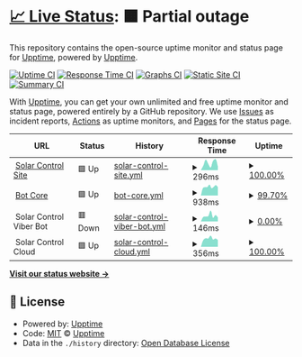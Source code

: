 # [📈 Live Status](https://status.solar-control.tech): <!--live status--> **🟧 Partial outage**

This repository contains the open-source uptime monitor and status page for [Upptime](https://upptime.js.org), powered by [Upptime](https://github.com/upptime/upptime).

[![Uptime CI](https://github.com/markFieldman/solar-control-status/workflows/Uptime%20CI/badge.svg)](https://github.com/markFieldman/solar-control-status/actions?query=workflow%3A%22Uptime+CI%22)
[![Response Time CI](https://github.com/markFieldman/solar-control-status/workflows/Response%20Time%20CI/badge.svg)](https://github.com/markFieldman/solar-control-status/actions?query=workflow%3A%22Response+Time+CI%22)
[![Graphs CI](https://github.com/markFieldman/solar-control-status/workflows/Graphs%20CI/badge.svg)](https://github.com/markFieldman/solar-control-status/actions?query=workflow%3A%22Graphs+CI%22)
[![Static Site CI](https://github.com/markFieldman/solar-control-status/workflows/Static%20Site%20CI/badge.svg)](https://github.com/markFieldman/solar-control-status/actions?query=workflow%3A%22Static+Site+CI%22)
[![Summary CI](https://github.com/markFieldman/solar-control-status/workflows/Summary%20CI/badge.svg)](https://github.com/markFieldman/solar-control-status/actions?query=workflow%3A%22Summary+CI%22)

With [Upptime](https://upptime.js.org), you can get your own unlimited and free uptime monitor and status page, powered entirely by a GitHub repository. We use [Issues](https://github.com/upptime/upptime/issues) as incident reports, [Actions](https://github.com/markFieldman/solar-control-status/actions) as uptime monitors, and [Pages](https://status.solar-control.tech) for the status page.

<!--start: status pages-->
<!-- This summary is generated by Upptime (https://github.com/upptime/upptime) -->
<!-- Do not edit this manually, your changes will be overwritten -->
<!-- prettier-ignore -->
| URL | Status | History | Response Time | Uptime |
| --- | ------ | ------- | ------------- | ------ |
| <img alt="" src="https://icons.duckduckgo.com/ip3/www.solar-control.tech.ico" height="13"> [Solar Control Site](https://www.solar-control.tech) | 🟩 Up | [solar-control-site.yml](https://github.com/holyCowMp3/solar-control-status/commits/HEAD/history/solar-control-site.yml) | <details><summary><img alt="Response time graph" src="./graphs/solar-control-site/response-time-week.png" height="20"> 296ms</summary><br><a href="https://status.solar-control.tech/history/solar-control-site"><img alt="Response time 295" src="https://img.shields.io/endpoint?url=https%3A%2F%2Fraw.githubusercontent.com%2FholyCowMp3%2Fsolar-control-status%2FHEAD%2Fapi%2Fsolar-control-site%2Fresponse-time.json"></a><br><a href="https://status.solar-control.tech/history/solar-control-site"><img alt="24-hour response time 150" src="https://img.shields.io/endpoint?url=https%3A%2F%2Fraw.githubusercontent.com%2FholyCowMp3%2Fsolar-control-status%2FHEAD%2Fapi%2Fsolar-control-site%2Fresponse-time-day.json"></a><br><a href="https://status.solar-control.tech/history/solar-control-site"><img alt="7-day response time 296" src="https://img.shields.io/endpoint?url=https%3A%2F%2Fraw.githubusercontent.com%2FholyCowMp3%2Fsolar-control-status%2FHEAD%2Fapi%2Fsolar-control-site%2Fresponse-time-week.json"></a><br><a href="https://status.solar-control.tech/history/solar-control-site"><img alt="30-day response time 570" src="https://img.shields.io/endpoint?url=https%3A%2F%2Fraw.githubusercontent.com%2FholyCowMp3%2Fsolar-control-status%2FHEAD%2Fapi%2Fsolar-control-site%2Fresponse-time-month.json"></a><br><a href="https://status.solar-control.tech/history/solar-control-site"><img alt="1-year response time 316" src="https://img.shields.io/endpoint?url=https%3A%2F%2Fraw.githubusercontent.com%2FholyCowMp3%2Fsolar-control-status%2FHEAD%2Fapi%2Fsolar-control-site%2Fresponse-time-year.json"></a></details> | <details><summary><a href="https://status.solar-control.tech/history/solar-control-site">100.00%</a></summary><a href="https://status.solar-control.tech/history/solar-control-site"><img alt="All-time uptime 98.31%" src="https://img.shields.io/endpoint?url=https%3A%2F%2Fraw.githubusercontent.com%2FholyCowMp3%2Fsolar-control-status%2FHEAD%2Fapi%2Fsolar-control-site%2Fuptime.json"></a><br><a href="https://status.solar-control.tech/history/solar-control-site"><img alt="24-hour uptime 100.00%" src="https://img.shields.io/endpoint?url=https%3A%2F%2Fraw.githubusercontent.com%2FholyCowMp3%2Fsolar-control-status%2FHEAD%2Fapi%2Fsolar-control-site%2Fuptime-day.json"></a><br><a href="https://status.solar-control.tech/history/solar-control-site"><img alt="7-day uptime 100.00%" src="https://img.shields.io/endpoint?url=https%3A%2F%2Fraw.githubusercontent.com%2FholyCowMp3%2Fsolar-control-status%2FHEAD%2Fapi%2Fsolar-control-site%2Fuptime-week.json"></a><br><a href="https://status.solar-control.tech/history/solar-control-site"><img alt="30-day uptime 100.00%" src="https://img.shields.io/endpoint?url=https%3A%2F%2Fraw.githubusercontent.com%2FholyCowMp3%2Fsolar-control-status%2FHEAD%2Fapi%2Fsolar-control-site%2Fuptime-month.json"></a><br><a href="https://status.solar-control.tech/history/solar-control-site"><img alt="1-year uptime 99.98%" src="https://img.shields.io/endpoint?url=https%3A%2F%2Fraw.githubusercontent.com%2FholyCowMp3%2Fsolar-control-status%2FHEAD%2Fapi%2Fsolar-control-site%2Fuptime-year.json"></a></details>
| <img alt="" src="https://icons.duckduckgo.com/ip3/botapi.solar-control.tech.ico" height="13"> [Bot Core](https://botapi.solar-control.tech) | 🟩 Up | [bot-core.yml](https://github.com/holyCowMp3/solar-control-status/commits/HEAD/history/bot-core.yml) | <details><summary><img alt="Response time graph" src="./graphs/bot-core/response-time-week.png" height="20"> 938ms</summary><br><a href="https://status.solar-control.tech/history/bot-core"><img alt="Response time 658" src="https://img.shields.io/endpoint?url=https%3A%2F%2Fraw.githubusercontent.com%2FholyCowMp3%2Fsolar-control-status%2FHEAD%2Fapi%2Fbot-core%2Fresponse-time.json"></a><br><a href="https://status.solar-control.tech/history/bot-core"><img alt="24-hour response time 1921" src="https://img.shields.io/endpoint?url=https%3A%2F%2Fraw.githubusercontent.com%2FholyCowMp3%2Fsolar-control-status%2FHEAD%2Fapi%2Fbot-core%2Fresponse-time-day.json"></a><br><a href="https://status.solar-control.tech/history/bot-core"><img alt="7-day response time 938" src="https://img.shields.io/endpoint?url=https%3A%2F%2Fraw.githubusercontent.com%2FholyCowMp3%2Fsolar-control-status%2FHEAD%2Fapi%2Fbot-core%2Fresponse-time-week.json"></a><br><a href="https://status.solar-control.tech/history/bot-core"><img alt="30-day response time 754" src="https://img.shields.io/endpoint?url=https%3A%2F%2Fraw.githubusercontent.com%2FholyCowMp3%2Fsolar-control-status%2FHEAD%2Fapi%2Fbot-core%2Fresponse-time-month.json"></a><br><a href="https://status.solar-control.tech/history/bot-core"><img alt="1-year response time 708" src="https://img.shields.io/endpoint?url=https%3A%2F%2Fraw.githubusercontent.com%2FholyCowMp3%2Fsolar-control-status%2FHEAD%2Fapi%2Fbot-core%2Fresponse-time-year.json"></a></details> | <details><summary><a href="https://status.solar-control.tech/history/bot-core">99.70%</a></summary><a href="https://status.solar-control.tech/history/bot-core"><img alt="All-time uptime 97.44%" src="https://img.shields.io/endpoint?url=https%3A%2F%2Fraw.githubusercontent.com%2FholyCowMp3%2Fsolar-control-status%2FHEAD%2Fapi%2Fbot-core%2Fuptime.json"></a><br><a href="https://status.solar-control.tech/history/bot-core"><img alt="24-hour uptime 97.92%" src="https://img.shields.io/endpoint?url=https%3A%2F%2Fraw.githubusercontent.com%2FholyCowMp3%2Fsolar-control-status%2FHEAD%2Fapi%2Fbot-core%2Fuptime-day.json"></a><br><a href="https://status.solar-control.tech/history/bot-core"><img alt="7-day uptime 99.70%" src="https://img.shields.io/endpoint?url=https%3A%2F%2Fraw.githubusercontent.com%2FholyCowMp3%2Fsolar-control-status%2FHEAD%2Fapi%2Fbot-core%2Fuptime-week.json"></a><br><a href="https://status.solar-control.tech/history/bot-core"><img alt="30-day uptime 99.88%" src="https://img.shields.io/endpoint?url=https%3A%2F%2Fraw.githubusercontent.com%2FholyCowMp3%2Fsolar-control-status%2FHEAD%2Fapi%2Fbot-core%2Fuptime-month.json"></a><br><a href="https://status.solar-control.tech/history/bot-core"><img alt="1-year uptime 99.95%" src="https://img.shields.io/endpoint?url=https%3A%2F%2Fraw.githubusercontent.com%2FholyCowMp3%2Fsolar-control-status%2FHEAD%2Fapi%2Fbot-core%2Fuptime-year.json"></a></details>
| <img alt="" src="https://icons.duckduckgo.com/ip3/null.ico" height="13"> Solar Control Viber Bot | 🟥 Down | [solar-control-viber-bot.yml](https://github.com/holyCowMp3/solar-control-status/commits/HEAD/history/solar-control-viber-bot.yml) | <details><summary><img alt="Response time graph" src="./graphs/solar-control-viber-bot/response-time-week.png" height="20"> 146ms</summary><br><a href="https://status.solar-control.tech/history/solar-control-viber-bot"><img alt="Response time 165" src="https://img.shields.io/endpoint?url=https%3A%2F%2Fraw.githubusercontent.com%2FholyCowMp3%2Fsolar-control-status%2FHEAD%2Fapi%2Fsolar-control-viber-bot%2Fresponse-time.json"></a><br><a href="https://status.solar-control.tech/history/solar-control-viber-bot"><img alt="24-hour response time 105" src="https://img.shields.io/endpoint?url=https%3A%2F%2Fraw.githubusercontent.com%2FholyCowMp3%2Fsolar-control-status%2FHEAD%2Fapi%2Fsolar-control-viber-bot%2Fresponse-time-day.json"></a><br><a href="https://status.solar-control.tech/history/solar-control-viber-bot"><img alt="7-day response time 146" src="https://img.shields.io/endpoint?url=https%3A%2F%2Fraw.githubusercontent.com%2FholyCowMp3%2Fsolar-control-status%2FHEAD%2Fapi%2Fsolar-control-viber-bot%2Fresponse-time-week.json"></a><br><a href="https://status.solar-control.tech/history/solar-control-viber-bot"><img alt="30-day response time 201" src="https://img.shields.io/endpoint?url=https%3A%2F%2Fraw.githubusercontent.com%2FholyCowMp3%2Fsolar-control-status%2FHEAD%2Fapi%2Fsolar-control-viber-bot%2Fresponse-time-month.json"></a><br><a href="https://status.solar-control.tech/history/solar-control-viber-bot"><img alt="1-year response time 165" src="https://img.shields.io/endpoint?url=https%3A%2F%2Fraw.githubusercontent.com%2FholyCowMp3%2Fsolar-control-status%2FHEAD%2Fapi%2Fsolar-control-viber-bot%2Fresponse-time-year.json"></a></details> | <details><summary><a href="https://status.solar-control.tech/history/solar-control-viber-bot">0.00%</a></summary><a href="https://status.solar-control.tech/history/solar-control-viber-bot"><img alt="All-time uptime 56.15%" src="https://img.shields.io/endpoint?url=https%3A%2F%2Fraw.githubusercontent.com%2FholyCowMp3%2Fsolar-control-status%2FHEAD%2Fapi%2Fsolar-control-viber-bot%2Fuptime.json"></a><br><a href="https://status.solar-control.tech/history/solar-control-viber-bot"><img alt="24-hour uptime 0.00%" src="https://img.shields.io/endpoint?url=https%3A%2F%2Fraw.githubusercontent.com%2FholyCowMp3%2Fsolar-control-status%2FHEAD%2Fapi%2Fsolar-control-viber-bot%2Fuptime-day.json"></a><br><a href="https://status.solar-control.tech/history/solar-control-viber-bot"><img alt="7-day uptime 0.00%" src="https://img.shields.io/endpoint?url=https%3A%2F%2Fraw.githubusercontent.com%2FholyCowMp3%2Fsolar-control-status%2FHEAD%2Fapi%2Fsolar-control-viber-bot%2Fuptime-week.json"></a><br><a href="https://status.solar-control.tech/history/solar-control-viber-bot"><img alt="30-day uptime 0.00%" src="https://img.shields.io/endpoint?url=https%3A%2F%2Fraw.githubusercontent.com%2FholyCowMp3%2Fsolar-control-status%2FHEAD%2Fapi%2Fsolar-control-viber-bot%2Fuptime-month.json"></a><br><a href="https://status.solar-control.tech/history/solar-control-viber-bot"><img alt="1-year uptime 0.00%" src="https://img.shields.io/endpoint?url=https%3A%2F%2Fraw.githubusercontent.com%2FholyCowMp3%2Fsolar-control-status%2FHEAD%2Fapi%2Fsolar-control-viber-bot%2Fuptime-year.json"></a></details>
| <img alt="" src="https://icons.duckduckgo.com/ip3/null.ico" height="13"> Solar Control Cloud | 🟩 Up | [solar-control-cloud.yml](https://github.com/holyCowMp3/solar-control-status/commits/HEAD/history/solar-control-cloud.yml) | <details><summary><img alt="Response time graph" src="./graphs/solar-control-cloud/response-time-week.png" height="20"> 356ms</summary><br><a href="https://status.solar-control.tech/history/solar-control-cloud"><img alt="Response time 414" src="https://img.shields.io/endpoint?url=https%3A%2F%2Fraw.githubusercontent.com%2FholyCowMp3%2Fsolar-control-status%2FHEAD%2Fapi%2Fsolar-control-cloud%2Fresponse-time.json"></a><br><a href="https://status.solar-control.tech/history/solar-control-cloud"><img alt="24-hour response time 297" src="https://img.shields.io/endpoint?url=https%3A%2F%2Fraw.githubusercontent.com%2FholyCowMp3%2Fsolar-control-status%2FHEAD%2Fapi%2Fsolar-control-cloud%2Fresponse-time-day.json"></a><br><a href="https://status.solar-control.tech/history/solar-control-cloud"><img alt="7-day response time 356" src="https://img.shields.io/endpoint?url=https%3A%2F%2Fraw.githubusercontent.com%2FholyCowMp3%2Fsolar-control-status%2FHEAD%2Fapi%2Fsolar-control-cloud%2Fresponse-time-week.json"></a><br><a href="https://status.solar-control.tech/history/solar-control-cloud"><img alt="30-day response time 364" src="https://img.shields.io/endpoint?url=https%3A%2F%2Fraw.githubusercontent.com%2FholyCowMp3%2Fsolar-control-status%2FHEAD%2Fapi%2Fsolar-control-cloud%2Fresponse-time-month.json"></a><br><a href="https://status.solar-control.tech/history/solar-control-cloud"><img alt="1-year response time 411" src="https://img.shields.io/endpoint?url=https%3A%2F%2Fraw.githubusercontent.com%2FholyCowMp3%2Fsolar-control-status%2FHEAD%2Fapi%2Fsolar-control-cloud%2Fresponse-time-year.json"></a></details> | <details><summary><a href="https://status.solar-control.tech/history/solar-control-cloud">100.00%</a></summary><a href="https://status.solar-control.tech/history/solar-control-cloud"><img alt="All-time uptime 95.98%" src="https://img.shields.io/endpoint?url=https%3A%2F%2Fraw.githubusercontent.com%2FholyCowMp3%2Fsolar-control-status%2FHEAD%2Fapi%2Fsolar-control-cloud%2Fuptime.json"></a><br><a href="https://status.solar-control.tech/history/solar-control-cloud"><img alt="24-hour uptime 100.00%" src="https://img.shields.io/endpoint?url=https%3A%2F%2Fraw.githubusercontent.com%2FholyCowMp3%2Fsolar-control-status%2FHEAD%2Fapi%2Fsolar-control-cloud%2Fuptime-day.json"></a><br><a href="https://status.solar-control.tech/history/solar-control-cloud"><img alt="7-day uptime 100.00%" src="https://img.shields.io/endpoint?url=https%3A%2F%2Fraw.githubusercontent.com%2FholyCowMp3%2Fsolar-control-status%2FHEAD%2Fapi%2Fsolar-control-cloud%2Fuptime-week.json"></a><br><a href="https://status.solar-control.tech/history/solar-control-cloud"><img alt="30-day uptime 100.00%" src="https://img.shields.io/endpoint?url=https%3A%2F%2Fraw.githubusercontent.com%2FholyCowMp3%2Fsolar-control-status%2FHEAD%2Fapi%2Fsolar-control-cloud%2Fuptime-month.json"></a><br><a href="https://status.solar-control.tech/history/solar-control-cloud"><img alt="1-year uptime 97.76%" src="https://img.shields.io/endpoint?url=https%3A%2F%2Fraw.githubusercontent.com%2FholyCowMp3%2Fsolar-control-status%2FHEAD%2Fapi%2Fsolar-control-cloud%2Fuptime-year.json"></a></details>

<!--end: status pages-->

[**Visit our status website →**](https://status.solar-control.tech)

## 📄 License

- Powered by: [Upptime](https://github.com/upptime/upptime)
- Code: [MIT](./LICENSE) © [Upptime](https://upptime.js.org)
- Data in the `./history` directory: [Open Database License](https://opendatacommons.org/licenses/odbl/1-0/)
